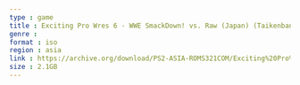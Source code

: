 ```yaml
---
type : game
title : Exciting Pro Wres 6 - WWE SmackDown! vs. Raw (Japan) (Taikenban)
genre : 
format : iso
region : asia
link : https://archive.org/download/PS2-ASIA-ROMS321COM/Exciting%20Pro%20Wres%206%20-%20WWE%20SmackDown%21%20vs.%20Raw%20%28Japan%29%20%28Taikenban%29.7z
size : 2.1GB
---
```

